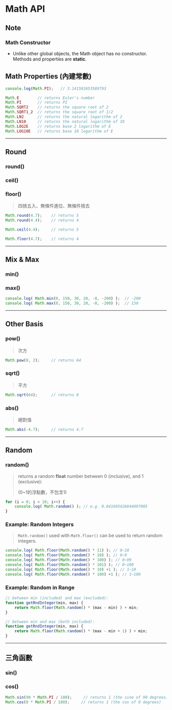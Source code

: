 # Math API

## Note

### Math Constructor

* Unlike other global objects, the Math object has no constructor. Methods and properties are __static__.

## Math Properties (內建常數)

````js
console.log(Math.PI);	// 3.141592653589793

Math.E        // returns Euler's number
Math.PI       // returns PI
Math.SQRT2    // returns the square root of 2
Math.SQRT1_2  // returns the square root of 1/2
Math.LN2      // returns the natural logarithm of 2
Math.LN10     // returns the natural logarithm of 10
Math.LOG2E    // returns base 2 logarithm of E
Math.LOG10E   // returns base 10 logarithm of E
````



----

## Round

### round()

### ceil()

### floor()

> 四捨五入、無條件進位、無條件捨去

````js
Math.round(4.7);    // returns 5
Math.round(4.4);    // returns 4

Math.ceil(4.4);     // returns 5

Math.floor(4.7);    // returns 4
````



----

## Mix & Max

### min()

### max()

````js
console.log( Math.min(0, 150, 30, 20, -8, -200) );	// -200
console.log( Math.max(0, 150, 30, 20, -8, -200) );	// 150
````



----

## Other Basis



### pow()

> 次方

````js
Math.pow(8, 2);		// returns 64
````



### sqrt()

> 平方

````js
Math.sqrt(64);      // returns 8
````



### abs()

> 絕對值

````js
Math.abs(-4.7);     // returns 4.7
````



----

## Random

### random()

> returns a random __float__ number between 0 (inclusive),  and 1 (exclusive):
>
> (0~1的浮點數，不包含1)

````js
for (i = 0; i < 10; i++) {
    console.log( Math.random() ); // e.g. 0.041695426644897005
}
````



### Example: Random Integers

> `Math.random()` used with `Math.floor()` can be used to return random integers.

````js
console.log( Math.floor(Math.random() * 11) ); // 0~10
console.log( Math.floor(Math.random() * 10) ); // 0~9
console.log( Math.floor(Math.random() * 100) ); // 0~99
console.log( Math.floor(Math.random() * 101) ); // 0~100
console.log( Math.floor(Math.random() * 10) +1 ); // 1~10
console.log( Math.floor(Math.random() * 100) +1 ); // 1~100
````



### Example: Random in Range

````js
// between min (included) and max (excluded):
function getRndInteger(min, max) {
    return Math.floor(Math.random() * (max - min) ) + min;
}

// between min and max (both included):
function getRndInteger(min, max) {
    return Math.floor(Math.random() * (max - min + 1) ) + min;
}
````



----

## 三角函數

### sin()

### cos()

````js
Math.sin(90 * Math.PI / 180);     // returns 1 (the sine of 90 degrees)
Math.cos(0 * Math.PI / 180);     // returns 1 (the cos of 0 degrees)
````

